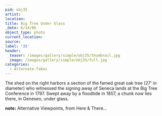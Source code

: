 ```yaml
---
pid: obj35
artist:
location:
title: Big Tree Under Glass
_date: 6/14/06
object_type: photo
current_location:
source:
label: '35'
header:
  teaser: /images/gallery/simple/obj35/thumbnail.jpg
  image: /images/gallery/simple/obj35/full.jpg
categories:
  - Alternate-Takes
---
```

The shed on the right harbors a section of the famed great oak tree (27' in diameter) who witnessed the signing away of Seneca lands at the Big Tree Conference in 1797. Swept away by a floodtide in 1857, a chunk now lies there, in Geneseo, under glass.

**note:**
Alternative Viewpoints, from Here & There...
